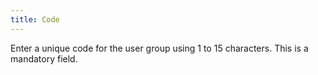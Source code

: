 ```yaml
---
title: Code
---
```



Enter a unique code for the user group using 1 to 15 characters. This  is a mandatory field.
